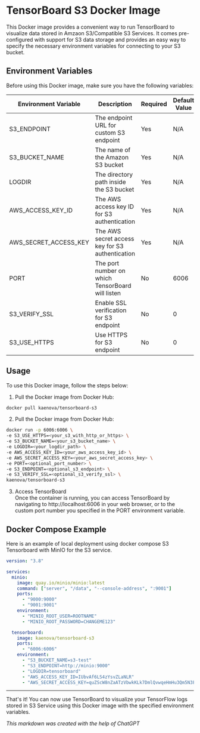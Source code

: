 # TensorBoard S3 Docker Image

This Docker image provides a convenient way to run TensorBoard to visualize data stored in Amzaon S3/Compatible S3 Services. It comes pre-configured with support for S3 data storage and provides an easy way to specify the necessary environment variables for connecting to your S3 bucket.

## Environment Variables
Before using this Docker image, make sure you have the following variables:

| Environment Variable  | Description                                      | Required | Default Value | Value Example                                               |
|-----------------------|--------------------------------------------------|----------|---------------|-------------------------------------------------------------|
| S3_ENDPOINT           | The endpoint URL for custom S3 endpoint          | Yes      | N/A           | https://your.s3.provider.url (or you can use http://)       |
| S3_BUCKET_NAME        | The name of the Amazon S3 bucket                 | Yes      | N/A           | s3-bucket                                                   |
| LOGDIR                | The directory path inside the S3 bucket          | Yes      | N/A           | logdir_folder                                               |
| AWS_ACCESS_KEY_ID     | The AWS access key ID for S3 authentication      | Yes      | N/A           | ********                                                    |
| AWS_SECRET_ACCESS_KEY | The AWS secret access key for S3 authentication  | Yes      | N/A           | *****************                                           |
| PORT                  | The port number on which TensorBoard will listen | No       | 6006          | 6006                                                        |
| S3_VERIFY_SSL         | Enable SSL verification for S3 endpoint          | No       | 0             | 0                                                           |
| S3_USE_HTTPS          | Use HTTPS for S3 endpoint                        | No       | 0             | 1 (If you're using https in the endpoint, this should be 1) |


## Usage

To use this Docker image, follow the steps below:

1. Pull the Docker image from Docker Hub:
  ```sh
  docker pull kaenova/tensorboard-s3
  ```  

2. Pull the Docker image from Docker Hub:
  ```sh
  docker run -p 6006:6006 \
  -e S3_USE_HTTPS=<your_s3_with_http_or_https> \
  -e S3_BUCKET_NAME=<your_s3_bucket_name> \
  -e LOGDIR=<your_logdir_path> \
  -e AWS_ACCESS_KEY_ID=<your_aws_access_key_id> \
  -e AWS_SECRET_ACCESS_KEY=<your_aws_secret_access_key> \
  -e PORT=<optional_port_number> \
  -e S3_ENDPOINT=<optional_s3_endpoint> \
  -e S3_VERIFY_SSL=<optional_s3_verify_ssl> \
  kaenova/tensorboard-s3
  ```  

3. Access TensorBoard  
Once the container is running, you can access TensorBoard by navigating to http://localhost:6006 in your web browser, or to the custom port number you specified in the PORT environment variable.  

## Docker Compose Example

Here is an example of local deployment using docker compose  S3 Tensorboard with MinIO for the S3 service.

```yaml
version: "3.8"

services:
  minio:
    image: quay.io/minio/minio:latest
    command: ["server", "/data", "--console-address", ":9001"]
    ports:
      - "9000:9000"
      - "9001:9001"
    environment:
      - "MINIO_ROOT_USER=ROOTNAME"
      - "MINIO_ROOT_PASSWORD=CHANGEME123"

  tensorboard:
    image: kaenova/tensorboard-s3
    ports:
      - "6006:6006"
    environment:
      - "S3_BUCKET_NAME=s3-test"
      - "S3_ENDPOINT=http://minio:9000"
      - "LOGDIR=tensorboard"
      - "AWS_ACCESS_KEY_ID=IUbvAf6LS4zYsvZLaNLR"
      - "AWS_SECRET_ACCESS_KEY=quZScW8nZaATzVbwkKLk7DmlQvwqeHmHu3Qm5N3F"
```

---

That's it! You can now use TensorBoard to visualize your TensorFlow logs stored in S3 Service using this Docker image with the specified environment variables.

_This markdown was created with the help of ChatGPT_